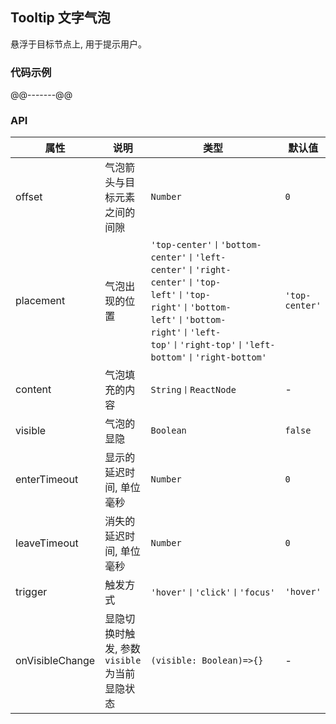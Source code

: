 ## Tooltip 文字气泡
悬浮于目标节点上, 用于提示用户。
### 代码示例
@@-------@@
### API
属性 | 说明 | 类型 | 默认值
-----|------| ---- | ---
offset | 气泡箭头与目标元素之间的间隙 | ```Number``` | ```0```
placement | 气泡出现的位置 | ```'top-center'丨'bottom-center'丨'left-center'丨'right-center'丨'top-left'丨'top-right'丨'bottom-left'丨'bottom-right'丨'left-top'丨'right-top'丨'left-bottom'丨'right-bottom'``` | ```'top-center'```
content | 气泡填充的内容 | ```String丨ReactNode``` | -
visible | 气泡的显隐 | ```Boolean``` | ```false```
enterTimeout | 显示的延迟时间, 单位毫秒 | ```Number``` | ```0```
leaveTimeout | 消失的延迟时间, 单位毫秒 | ```Number``` | ```0```
trigger | 触发方式 | ```'hover'丨'click'丨'focus'``` | ```'hover'```
onVisibleChange | 显隐切换时触发, 参数```visible```为当前显隐状态 | ```(visible: Boolean)=>{}``` | -